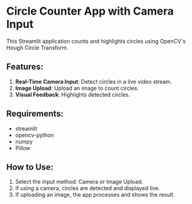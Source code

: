 # Circle Counter App with Camera Input

This Streamlit application counts and highlights circles using OpenCV's Hough Circle Transform.

## Features:
1. **Real-Time Camera Input**: Detect circles in a live video stream.
2. **Image Upload**: Upload an image to count circles.
3. **Visual Feedback**: Highlights detected circles.

## Requirements:
- streamlit
- opencv-python
- numpy
- Pillow

## How to Use:
1. Select the input method: Camera or Image Upload.
2. If using a camera, circles are detected and displayed live.
3. If uploading an image, the app processes and shows the result.

